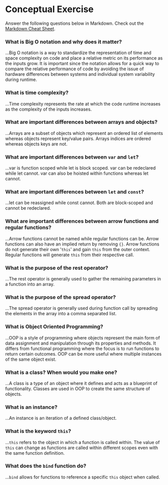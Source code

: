 # Conceptual Exercise

Answer the following questions below in Markdown. 
Check out the [Markdown Cheat Sheet](https://github.com/adam-p/markdown-here/wiki/Markdown-Cheatsheet).

### What is Big O notation and why does it matter?
...Big O notation is a way to standardize the representation of time and space complexity on code and place a relative metric on its performance as the inputs grow. It is important since the notation allows for a quick way to compare the relative performance of code by avoiding the issue of hardware differences between systems and individual system variability during runtime. 

### What is time complexity?
...Time complexity represents the rate at which the code runtime increases as the complexity of the inputs increases. 

### What are important differences between arrays and objects?
...Arrays are a subset of objects which represent an ordered list of elements whereas objects represent key/value pairs. Arrays indices are ordered whereas objects keys are not.

### What are important differences between `var` and `let`?
...var is function scoped while let is block scoped. var can be redeclared while let cannot. var can also be hoisted within functions whereas let cannot.

### What are important differences between `let` and `const`?
...let can be reassigned while const cannot. Both are block-scoped and cannot be redeclared.

### What are important differences between arrow functions and regular functions?
...Arrow functions cannot be named while regular functions can be. Arrow functions can also have an implied return by removing `{}`. Arrow functions do not generate their own '`this`' and gain `this` from the outer context. Regular functions will generate `this` from their respective call.

### What is the purpose of the rest operator?
...The rest operator is generally used to gather the remaining parameters in a function into an array.

### What is the purpose of the spread operator?
...The spread operator is generally used during function call by spreading the elements in the array into a comma separated list.

### What is Object Oriented Programming?
...OOP is a style of programming where objects represent the main form of data assignment and manipulation through its properties and methods. It differs from functional programming where the focus is to run functions to return certain outcomes. OOP can be more useful where multiple instances of the same object exist.

### What is a class? When would you make one?
...A class is a type of an object where it defines and acts as a blueprint of functionality. Classes are used in OOP to create the same structure of objects.

### What is an instance?
...An instance is an iteration of a defined class/object.

### What is the keyword `this`?
...`this` refers to the object in which a function is called within. The value of `this` can change as functions are called within different scopes even with the same function definition.

### What does the `bind` function do?
...`bind` allows for functions to reference a specific `this` object when called. 